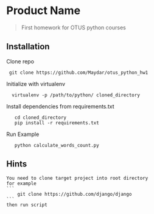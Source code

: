 # Product Name
> First homework for OTUS python courses

## Installation

Clone repo
```
 git clone https://github.com/Maydar/otus_python_hw1

```
Initialize with virtualenv
```
  virtualenv -p /path/to/python/ cloned_directory
```
Install dependencies from requirements.txt
```
   cd cloned_directory
   pip install -r requirements.txt
```
Run Example
```
   python calculate_words_count.py
```

## Hints

    You need to clone target project into root directory
    for example
    ```
        git clone https://github.com/django/django
    ```
    then run script

  